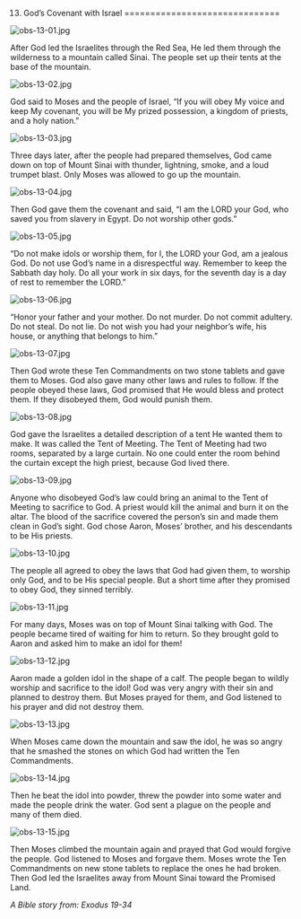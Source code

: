13. God’s Covenant with Israel
==============================

![obs-13-01.jpg](/var/www/vhosts/door43.org/httpdocs/data/gitrepo/media/en/obs/obs-13-01.jpg "obs-13-01.jpg")

After God led the Israelites through the Red Sea, He led them through
the wilderness to a mountain called Sinai. The people set up their tents
at the base of the mountain.

![obs-13-02.jpg](/var/www/vhosts/door43.org/httpdocs/data/gitrepo/media/en/obs/obs-13-02.jpg "obs-13-02.jpg")

God said to Moses and the people of Israel, “If you will obey My voice
and keep My covenant, you will be My prized possession, a kingdom of
priests, and a holy nation.”

![obs-13-03.jpg](/var/www/vhosts/door43.org/httpdocs/data/gitrepo/media/en/obs/obs-13-03.jpg "obs-13-03.jpg")

Three days later, after the people had prepared themselves, God came
down on top of Mount Sinai with thunder, lightning, smoke, and a loud
trumpet blast. Only Moses was allowed to go up the mountain.

![obs-13-04.jpg](/var/www/vhosts/door43.org/httpdocs/data/gitrepo/media/en/obs/obs-13-04.jpg "obs-13-04.jpg")

Then God gave them the covenant and said, “I am the LORD your God, who
saved you from slavery in Egypt. Do not worship other gods.”

![obs-13-05.jpg](/var/www/vhosts/door43.org/httpdocs/data/gitrepo/media/en/obs/obs-13-05.jpg "obs-13-05.jpg")

“Do not make idols or worship them, for I, the LORD your God, am a
jealous God. Do not use God’s name in a disrespectful way. Remember to
keep the Sabbath day holy. Do all your work in six days, for the seventh
day is a day of rest to remember the LORD.”

![obs-13-06.jpg](/var/www/vhosts/door43.org/httpdocs/data/gitrepo/media/en/obs/obs-13-06.jpg "obs-13-06.jpg")

“Honor your father and your mother. Do not murder. Do not commit
adultery. Do not steal. Do not lie. Do not wish you had your neighbor’s
wife, his house, or anything that belongs to him.”

![obs-13-07.jpg](/var/www/vhosts/door43.org/httpdocs/data/gitrepo/media/en/obs/obs-13-07.jpg "obs-13-07.jpg")

Then God wrote these Ten Commandments on two stone tablets and gave them
to Moses. God also gave many other laws and rules to follow. If the
people obeyed these laws, God promised that He would bless and protect
them. If they disobeyed them, God would punish them.

![obs-13-08.jpg](/var/www/vhosts/door43.org/httpdocs/data/gitrepo/media/en/obs/obs-13-08.jpg "obs-13-08.jpg")

God gave the Israelites a detailed description of a tent He wanted them
to make. It was called the Tent of Meeting. The Tent of Meeting had two
rooms, separated by a large curtain. No one could enter the room behind
the curtain except the high priest, because God lived there.

![obs-13-09.jpg](/var/www/vhosts/door43.org/httpdocs/data/gitrepo/media/en/obs/obs-13-09.jpg "obs-13-09.jpg")

Anyone who disobeyed God’s law could bring an animal to the Tent of
Meeting to sacrifice to God. A priest would kill the animal and burn it
on the altar. The blood of the sacrifice covered the person’s sin and
made them clean in God’s sight. God chose Aaron, Moses’ brother, and his
descendants to be His priests.

![obs-13-10.jpg](/var/www/vhosts/door43.org/httpdocs/data/gitrepo/media/en/obs/obs-13-10.jpg "obs-13-10.jpg")

The people all agreed to obey the laws that God had given them, to
worship only God, and to be His special people. But a short time after
they promised to obey God, they sinned terribly.

![obs-13-11.jpg](/var/www/vhosts/door43.org/httpdocs/data/gitrepo/media/en/obs/obs-13-11.jpg "obs-13-11.jpg")

For many days, Moses was on top of Mount Sinai talking with God. The
people became tired of waiting for him to return. So they brought gold
to Aaron and asked him to make an idol for them!

![obs-13-12.jpg](/var/www/vhosts/door43.org/httpdocs/data/gitrepo/media/en/obs/obs-13-12.jpg "obs-13-12.jpg")

Aaron made a golden idol in the shape of a calf. The people began to
wildly worship and sacrifice to the idol! God was very angry with their
sin and planned to destroy them. But Moses prayed for them, and God
listened to his prayer and did not destroy them.

![obs-13-13.jpg](/var/www/vhosts/door43.org/httpdocs/data/gitrepo/media/en/obs/obs-13-13.jpg "obs-13-13.jpg")

When Moses came down the mountain and saw the idol, he was so angry that
he smashed the stones on which God had written the Ten Commandments.

![obs-13-14.jpg](/var/www/vhosts/door43.org/httpdocs/data/gitrepo/media/en/obs/obs-13-14.jpg "obs-13-14.jpg")

Then he beat the idol into powder, threw the powder into some water and
made the people drink the water. God sent a plague on the people and
many of them died.

![obs-13-15.jpg](/var/www/vhosts/door43.org/httpdocs/data/gitrepo/media/en/obs/obs-13-15.jpg "obs-13-15.jpg")

Then Moses climbed the mountain again and prayed that God would forgive
the people. God listened to Moses and forgave them. Moses wrote the Ten
Commandments on new stone tablets to replace the ones he had broken.
Then God led the Israelites away from Mount Sinai toward the Promised
Land.

*A Bible story from: Exodus 19-34*

